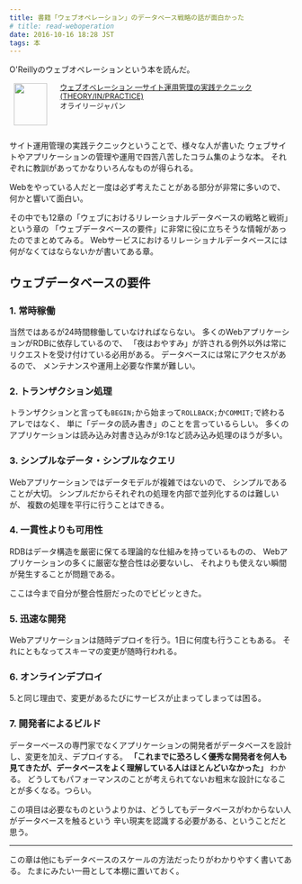 ```yaml
---
title: 書籍「ウェブオペレーション」のデータベース戦略の話が面白かった
# title: read-weboperation
date: 2016-10-16 18:28 JST
tags: 本
---
```


O'Reillyのウェブオペレーションという本を読んだ。

<!-- ウェブオペレーション -->
<div class="babylink-box" style="overflow: hidden; font-size: small; zoom: 1; margin: 15px 0; text-align: left;"><div class="babylink-image" style="float: left; margin: 0px 15px 10px 0px; width: 75px; height: 75px; text-align: center;"><a href="http://www.amazon.co.jp/exec/obidos/ASIN/4873114934/ikuwow-22/" rel="nofollow" target="_blank"><img style="border-top: medium none; border-right: medium none; border-bottom: medium none; border-left: medium none;" src="https://images-fe.ssl-images-amazon.com/images/I/51-ThZ6FRfL._SL75_.jpg" width="59" height="75" /></a></div><div class="babylink-info" style="overflow: hidden; zoom: 1; line-height: 120%;"><div class="babylink-title" style="margin-bottom: 2px; line-height: 120%;"><a href="http://www.amazon.co.jp/exec/obidos/ASIN/4873114934/ikuwow-22/" rel="nofollow" target="_blank">ウェブオペレーション ―サイト運用管理の実践テクニック (THEORY/IN/PRACTICE)</a></div><div class="babylink-manufacturer" style="margin-bottom: 5px;">オライリージャパン</div></div><div class="booklink-footer" style="clear: left"></div></div>


サイト運用管理の実践テクニックということで、様々な人が書いた
ウェブサイトやアプリケーションの管理や運用で四苦八苦したコラム集のような本。
それぞれに教訓があってかなりいろんなものが得られる。

Webをやっている人だと一度は必ず考えたことがある部分が非常に多いので、
何かと響いて面白い。

その中でも12章の「ウェブにおけるリレーショナルデータベースの戦略と戦術」という章の
「ウェブデータベースの要件」に非常に役に立ちそうな情報があったのでまとめてみる。
Webサービスにおけるリレーショナルデータベースには何がなくてはならないかが書いてある章。

## ウェブデータベースの要件

### 1. 常時稼働

当然ではあるが24時間稼働していなければならない。
多くのWebアプリケーションがRDBに依存しているので、
「夜はおやすみ」が許される例外以外は常にリクエストを受け付けている必用がある。
データベースには常にアクセスがあるので、
メンテナンスや運用上必要な作業が難しい。

### 2. トランザクション処理

トランザクションと言っても`BEGIN;`から始まって`ROLLBACK;`か`COMMIT;`で終わるアレではなく、
単に「データの読み書き」のことを言っているらしい。
多くのアプリケーションは読み込み対書き込みが9:1など読み込み処理のほうが多い。


### 3. シンプルなデータ・シンプルなクエリ

Webアプリケーションではデータモデルが複雑ではないので、
シンプルであることが大切。
シンプルだからそれぞれの処理を内部で並列化するのは難しいが、
複数の処理を平行に行うことはできる。

### 4. 一貫性よりも可用性

RDBはデータ構造を厳密に保てる理論的な仕組みを持っているものの、
Webアプリケーションの多くに厳密な整合性は必要ないし、
それよりも使えない瞬間が発生することが問題である。

ここは今まで自分が整合性厨だったのでビビッときた。

### 5. 迅速な開発

Webアプリケーションは随時デプロイを行う。1日に何度も行うこともある。
それにともなってスキーマの変更が随時行われる。

### 6. オンラインデプロイ

5.と同じ理由で、変更があるたびにサービスが止まってしまっては困る。

### 7. 開発者によるビルド

データーベースの専門家でなくアプリケーションの開発者がデータベースを設計し、変更を加え、デプロイする。
**「これまでに恐ろしく優秀な開発者を何人も見てきたが、データベースをよく理解している人はほとんどいなかった」**
わかる。
どうしてもパフォーマンスのことが考えられてないお粗末な設計になることが多くなる。つらい。

この項目は必要なものというよりかは、どうしてもデータベースがわからない人がデータベースを触るという
辛い現実を認識する必要がある、ということだと思う。

---

この章は他にもデータベースのスケールの方法だったりがわかりやすく書いてある。
たまにみたい一冊として本棚に置いておく。
